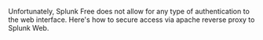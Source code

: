 Unfortunately, Splunk Free does not allow for any type of authentication to the web interface.  Here's how to secure access via apache reverse proxy to Splunk Web.  


